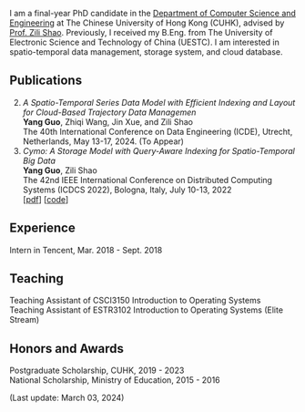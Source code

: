 I am a final-year PhD candidate in the [Department of Computer Science and Engineering](https://www.cse.cuhk.edu.hk/) at The Chinese University of Hong Kong (CUHK), advised by [Prof. Zili Shao](http://www.cse.cuhk.edu.hk/~shao/). Previously, I received my B.Eng. from The University of Electronic Science and Technology of China (UESTC). I am interested in spatio-temporal data management, storage system, and cloud database.

## Publications
2. _A Spatio-Temporal Series Data Model with Efficient Indexing and Layout for Cloud-Based Trajectory Data Managemen_<br>
**Yang Guo**, Zhiqi Wang, Jin Xue, and Zili Shao<br>
The 40th International Conference on Data Engineering (ICDE), Utrecht, Netherlands, May 13-17, 2024. (To Appear)<br>
1. _Cymo: A Storage Model with Query-Aware Indexing for Spatio-Temporal Big Data_<br>
**Yang Guo**, Zili Shao<br>
The 42nd IEEE International Conference on Distributed Computing Systems (ICDCS 2022), Bologna, Italy, July 10-13, 2022<br>
[[pdf](https://ieeexplore.ieee.org/document/9912159)] [[code](https://github.com/LAccordeur/cymo)]<br>

## Experience
Intern in Tencent, Mar. 2018 - Sept. 2018<br>

## Teaching
Teaching Assistant of CSCI3150 Introduction to Operating Systems<br>
Teaching Assistant of ESTR3102 Introduction to Operating Systems (Elite Stream)<br>

## Honors and Awards
Postgraduate Scholarship, CUHK, 2019 - 2023<br>
National Scholarship, Ministry of Education, 2015 - 2016<br>


(Last update: March 03, 2024)
